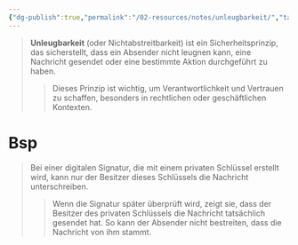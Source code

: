 ```yaml
---
{"dg-publish":true,"permalink":"/02-resources/notes/unleugbarkeit/","tags":["it-sicherheit"],"noteIcon":"","updated":"2024-11-02T18:25:33.945+01:00"}
---
```


>**Unleugbarkeit** (oder Nichtabstreitbarkeit) ist ein Sicherheitsprinzip, das sicherstellt, dass ein Absender nicht leugnen kann, eine Nachricht gesendet oder eine bestimmte Aktion durchgeführt zu haben. 
>>Dieses Prinzip ist wichtig, um Verantwortlichkeit und Vertrauen zu schaffen, besonders in rechtlichen oder geschäftlichen Kontexten.

# Bsp
>Bei einer digitalen Signatur, die mit einem privaten Schlüssel erstellt wird, kann nur der Besitzer dieses Schlüssels die Nachricht unterschreiben. 
>>Wenn die Signatur später überprüft wird, zeigt sie, dass der Besitzer des privaten Schlüssels die Nachricht tatsächlich gesendet hat. So kann der Absender nicht bestreiten, dass die Nachricht von ihm stammt.